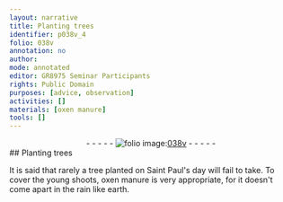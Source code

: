 ```yaml
---
layout: narrative
title: Planting trees
identifier: p038v_4
folio: 038v
annotation: no
author:
mode: annotated
editor: GR8975 Seminar Participants
rights: Public Domain
purposes: [advice, observation]
activities: []
materials: [oxen manure]
tools: []
---
```


 <div class="folio" align="center">- - - - - <a href="http://gallica.bnf.fr/ark:/12148/btv1b10500001g/f82.image" target="_blank"><img src="https://cu-mkp.github.io/GR8975-edition/assets/photo-icon.png" alt="folio image: " style="display:inline-block; margin-bottom:-3px;"/>038v</a> - - - - - </div>   
## Planting trees

 
It is said that rarely a tree planted on Saint Paul's day will fail to take. To cover the young shoots, <span class="material">oxen manure</span> is very appropriate, for it doesn't come apart in the rain like earth.
 